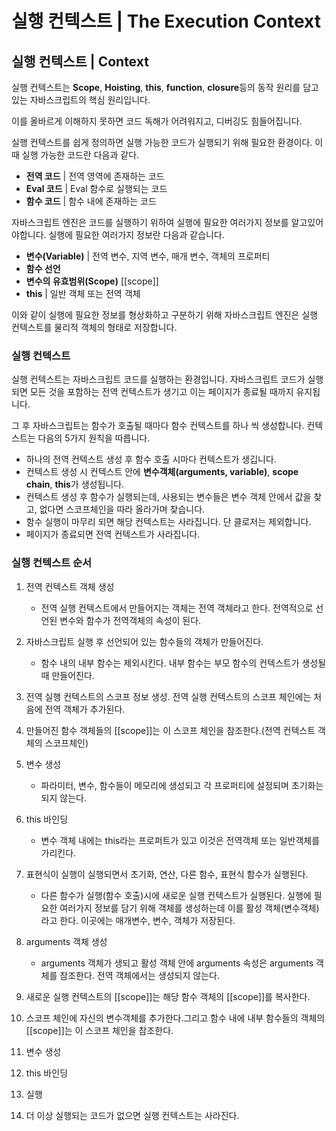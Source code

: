 # 실행 컨텍스트 \| The Execution Context

## 실행 컨텍스트 \| Context



 실행 컨텍스트는 **Scope**, **Hoisting**, **this**, **function**, **closure**등의 동작 원리를 담고 있는 자바스크립트의 핵심 원리입니다.

 이를 올바르게 이해하지 못하면 코드 독해가 어려워지고, 디버깅도 힘들어집니다.

 실행 컨텍스트를 쉽게 정의하면 실행 가능한 코드가 실행되기 위해 필요한 환경이다. 이때 실행 가능한 코드란 다음과 같다.

* **전역 코드** \| 전역 영역에 존재하는 코드
* **Eval 코드** \| Eval 함수로 실행되는 코드
* **함수 코드** \| 함수 내에 존재하는 코드 

 자바스크립트 엔진은 코드를 실행하기 위하여 실행에 필요한 여러가지 정보를 알고있어야합니다. 실행에 필요한 여러가지 정보란 다음과 같습니다.

* **변수\(Variable\)** \| 전역 변수, 지역 변수, 매개 변수, 객체의 프로퍼티
* **함수 선언**
* **변수의 유효범위\(Scope\)** \[\[scope\]\]
* **this** \| 일반 객체 또는 전역 객체 

 이와 같이 실행에 필요한 정보를 형상화하고 구분하기 위해 자바스크립트 엔진은 실행 컨텍스트를 물리적 객체의 형태로 저장합니다. 

### 실행 컨텍스트 

실행 컨텍스트는 자바스크립트 코드를 실행하는 환경입니다. 자바스크립트 코드가 실행되면 모든 것을 포함하는 전역 컨텍스트가 생기고 이는 페이지가 종료될 때까지 유지됩니다. 

 그 후 자바스크립트는 함수가 호출될 때마다 함수 컨텍스트를 하나 씩 생성합니다. 컨텍스트는 다음의 5가지 원칙을 따릅니다.

* 하나의 전역 컨텍스트 생성 후 함수 호출 시마다 컨텍스트가 생깁니다.
* 컨텍스트 생성 시 컨텍스트 안에 **변수객체\(arguments, variable\)**, **scope chain**, **this**가 생성됩니다.
* 컨텍스트 생성 후 함수가 실행되는데, 사용되는 변수들은 변수 객체 안에서 값을 찾고, 없다면 스코프체인을 따라 올라가며 찾습니다.
* 함수 실행이 마무리 되면 해당 컨텍스트는 사라집니다. 단 클로저는 제외합니다.
* 페이지가 종료되면 전역 컨텍스트가 사라집니다. 

### 실행 컨텍스트 순서

1. 전역 컨텍스트 객체 생성

   * 전역 실행 컨텍스트에서 만들어지는 객체는 전역 객체라고 한다. 전역적으로 선언된 변수와 함수가 전역객체의 속성이 된다.

2. 자바스크립트 실행 후 선언되어 있는 함수들의 객체가 만들어진다. 

   * 함수 내의 내부 함수는 제외시킨다. 내부 함수는 부모 함수의 컨텍스트가 생성될 때 만들어진다.

3. 전역 실행 컨텍스트의 스코프 정보 생성. 전역 실행 컨텍스트의 스코프 체인에는 처음에 전역 객체가 추가된다.

4. 만들어진 함수 객체들의 \[\[scope\]\]는 이 스코프 체인을 참조한다.\(전역 컨텍스트 객체의 스코프체인\)

5. 변수 생성

   * 파라미터, 변수, 함수들이 메모리에 생성되고 각 프로퍼티에 설정되며 초기화는 되지 않는다.

6. this 바인딩

   * 변수 객체 내에는 this라는 프로퍼트가 있고 이것은 전역객체 또는 일반객체를 가리킨다.

7. 표현식이 실행이 실행되면서 초기화, 연산, 다른 함수, 표현식 함수가 실행된다.

   * 다른 함수가 실행\(함수 호출\)시에 새로운 실행 컨텍스트가 실행된다. 실행에 필요한 여러가지 정보를 담기 위해 객체를 생성하는데 이를 활성 객체\(변수객체\) 라고 한다. 이곳에는 매개변수, 변수, 객체가 저장된다.

8. arguments 객체 생성

   * arguments 객체가 생되고 활성 객체 안에 arguments 속성은 arguments 객체를 참조한다. 전역 객체에서는 생성되지 않는다.

9. 새로운 실행 컨텍스트의 \[\[scope\]\]는 해당 함수 객체의 \[\[scope\]\]를 복사한다.

10. 스코프 체인에 자신의 변수객체를 추가한다.그리고 함수 내에 내부 함수들의 객체의 \[\[scope\]\]는 이 스코프 체인을 참조한다.

11. 변수 생성

12. this 바인딩

13. 실행 

14. 더 이상 실행되는 코드가 없으면 실행 컨텍스트는 사라진다.

### 

